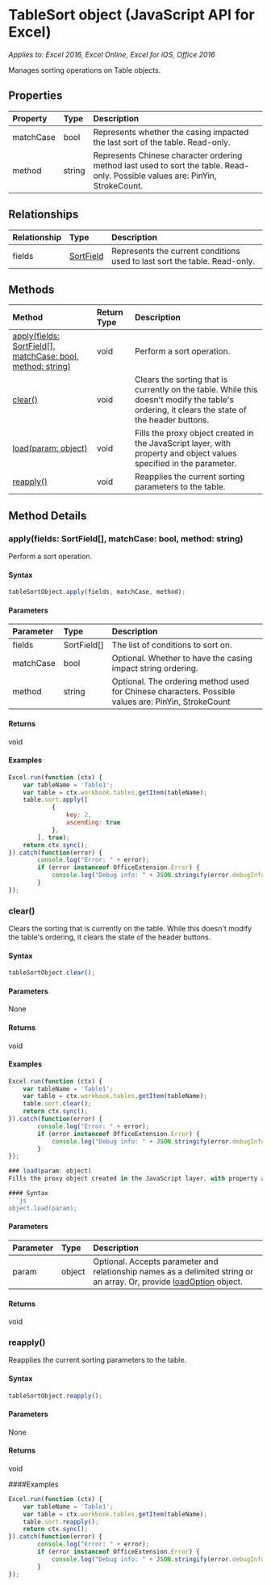 # TableSort object (JavaScript API for Excel)

_Applies to: Excel 2016, Excel Online, Excel for iOS, Office 2016_

Manages sorting operations on Table objects.

## Properties

| Property	   | Type	|Description
|:---------------|:--------|:----------|
|matchCase|bool|Represents whether the casing impacted the last sort of the table. Read-only.|
|method|string|Represents Chinese character ordering method last used to sort the table. Read-only. Possible values are: PinYin, StrokeCount.|

## Relationships
| Relationship | Type	|Description|
|:---------------|:--------|:----------|
|fields|[SortField](sortfield.md)|Represents the current conditions used to last sort the table. Read-only.|

## Methods

| Method		   | Return Type	|Description|
|:---------------|:--------|:----------|
|[apply(fields: SortField[], matchCase: bool, method: string)](#applyfields-sortfield-matchcase-bool-method-string)|void|Perform a sort operation.|
|[clear()](#clear)|void|Clears the sorting that is currently on the table. While this doesn't modify the table's ordering, it clears the state of the header buttons.|
|[load(param: object)](#loadparam-object)|void|Fills the proxy object created in the JavaScript layer, with property and object values specified in the parameter.|
|[reapply()](#reapply)|void|Reapplies the current sorting parameters to the table.|

## Method Details


### apply(fields: SortField[], matchCase: bool, method: string)
Perform a sort operation.

#### Syntax
```js
tableSortObject.apply(fields, matchCase, method);
```

#### Parameters
| Parameter	   | Type	|Description|
|:---------------|:--------|:----------|
|fields|SortField[]|The list of conditions to sort on.|
|matchCase|bool|Optional. Whether to have the casing impact string ordering.|
|method|string|Optional. The ordering method used for Chinese characters.  Possible values are: PinYin, StrokeCount|

#### Returns
void

#### Examples
```js
Excel.run(function (ctx) { 
	var tableName = 'Table1';
	var table = ctx.workbook.tables.getItem(tableName);
	table.sort.apply([ 
            {
                key: 2,
                ascending: true
            },
        ], true);
	return ctx.sync(); 
}).catch(function(error) {
		console.log("Error: " + error);
		if (error instanceof OfficeExtension.Error) {
			console.log("Debug info: " + JSON.stringify(error.debugInfo));
		}
});
```

### clear()
Clears the sorting that is currently on the table. While this doesn't modify the table's ordering, it clears the state of the header buttons.

#### Syntax
```js
tableSortObject.clear();
```

#### Parameters
None

#### Returns
void

#### Examples
```js
Excel.run(function (ctx) { 
	var tableName = 'Table1';
	var table = ctx.workbook.tables.getItem(tableName);
	table.sort.clear();
	return ctx.sync(); 
}).catch(function(error) {
		console.log("Error: " + error);
		if (error instanceof OfficeExtension.Error) {
			console.log("Debug info: " + JSON.stringify(error.debugInfo));
		}
});

### load(param: object)
Fills the proxy object created in the JavaScript layer, with property and object values specified in the parameter.

#### Syntax
```js
object.load(param);
```

#### Parameters
| Parameter	   | Type	|Description|
|:---------------|:--------|:----------|
|param|object|Optional. Accepts parameter and relationship names as a delimited string or an array. Or, provide [loadOption](loadoption.md) object.|

#### Returns
void

### reapply()
Reapplies the current sorting parameters to the table.

#### Syntax
```js
tableSortObject.reapply();
```

#### Parameters
None

#### Returns
void

####Examples
```js
Excel.run(function (ctx) { 
	var tableName = 'Table1';
	var table = ctx.workbook.tables.getItem(tableName);
	table.sort.reapply();	
	return ctx.sync(); 
}).catch(function(error) {
		console.log("Error: " + error);
		if (error instanceof OfficeExtension.Error) {
			console.log("Debug info: " + JSON.stringify(error.debugInfo));
		}
});